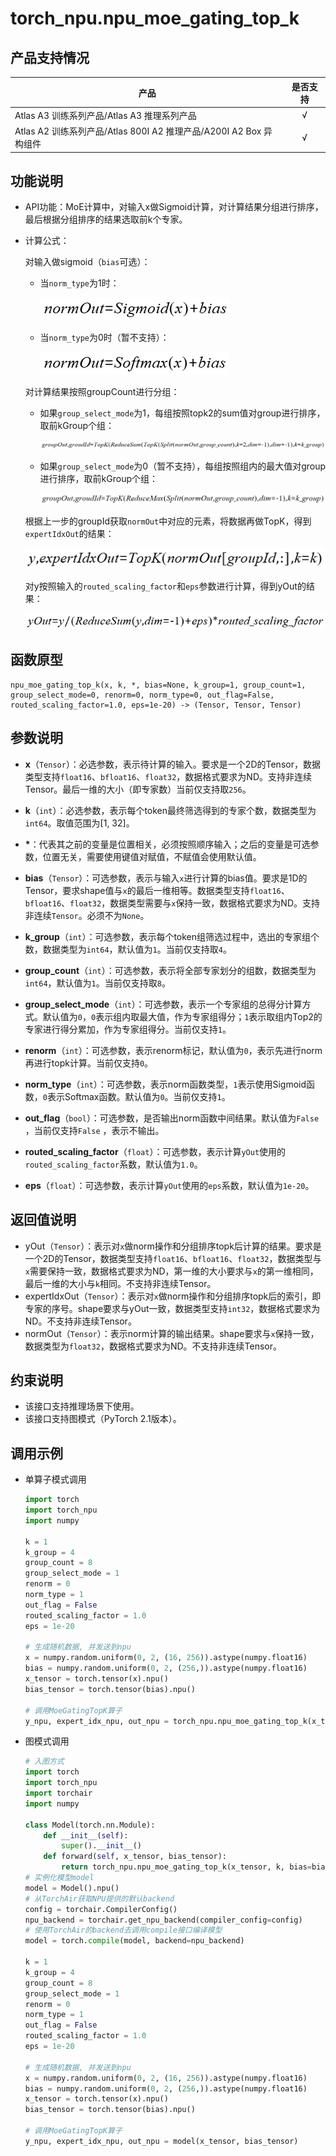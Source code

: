 # torch_npu.npu_moe_gating_top_k

## 产品支持情况

| 产品                                                         | 是否支持 |
| ------------------------------------------------------------ | :------: |
|<term>Atlas A3 训练系列产品/Atlas A3 推理系列产品</term>           |    √     |
|<term>Atlas A2 训练系列产品/Atlas 800I A2 推理产品/A200I A2 Box 异构组件</term> | √   |

## 功能说明

-   API功能：MoE计算中，对输入x做Sigmoid计算，对计算结果分组进行排序，最后根据分组排序的结果选取前k个专家。
-   计算公式：

    对输入做sigmoid（`bias`可选）：
    - 当`norm_type`为1时：

      ![](./figures/zh-cn_formulaimage_0000002258672873.png)

    - 当`norm_type`为0时（暂不支持）：

      ![](./figures/zh-cn_formulaimage_0000002313785750.png)

    对计算结果按照groupCount进行分组：
    
    - 如果`group_select_mode`为1，每组按照topk2的sum值对group进行排序，取前kGroup个组：

      ![](./figures/zh-cn_formulaimage_0000002219010398.png)

    - 如果`group_select_mode`为0（暂不支持），每组按照组内的最大值对group进行排序，取前kGroup个组：

      ![](./figures/zh-cn_formulaimage_0000002347834049.png)

    根据上一步的groupId获取`normOut`中对应的元素，将数据再做TopK，得到`expertIdxOut`的结果：

    ![](./figures/zh-cn_formulaimage_0000002219172722.png)

    对y按照输入的`routed_scaling_factor`和`eps`参数进行计算，得到yOut的结果：

    ![](./figures/zh-cn_formulaimage_0000002219173660.png)

## 函数原型

```
npu_moe_gating_top_k(x, k, *, bias=None, k_group=1, group_count=1, group_select_mode=0, renorm=0, norm_type=0, out_flag=False, routed_scaling_factor=1.0, eps=1e-20) -> (Tensor, Tensor, Tensor)
```

## 参数说明

-   **x**（`Tensor`）：必选参数，表示待计算的输入。要求是一个2D的Tensor，数据类型支持`float16`、`bfloat16`、`float32`，数据格式要求为ND。支持非连续Tensor。最后一维的大小（即专家数）当前仅支持取`256`。

-   **k**（`int`）：必选参数，表示每个token最终筛选得到的专家个数，数据类型为`int64`。取值范围为[1, 32]。

-   <strong>*</strong>：代表其之前的变量是位置相关，必须按照顺序输入；之后的变量是可选参数，位置无关，需要使用键值对赋值，不赋值会使用默认值。
 
-   **bias**（`Tensor`）：可选参数，表示与输入`x`进行计算的bias值。要求是1D的Tensor，要求shape值与`x`的最后一维相等。数据类型支持`float16`、`bfloat16`、`float32`，数据类型需要与`x`保持一致，数据格式要求为ND。支持非连续`Tensor`。必须不为`None`。

-   **k_group**（`int`）：可选参数，表示每个token组筛选过程中，选出的专家组个数，数据类型为`int64`，默认值为`1`。当前仅支持取`4`。

-   **group_count**（`int`）：可选参数，表示将全部专家划分的组数，数据类型为`int64`，默认值为`1`。当前仅支持取`8`。

-   **group_select_mode**（`int`）：可选参数，表示一个专家组的总得分计算方式。默认值为`0`，`0`表示组内取最大值，作为专家组得分；`1`表示取组内Top2的专家进行得分累加，作为专家组得分。当前仅支持`1`。

-   **renorm**（`int`）：可选参数，表示renorm标记，默认值为`0`，表示先进行norm再进行topk计算。当前仅支持`0`。
-   **norm_type**（`int`）：可选参数，表示norm函数类型，`1`表示使用Sigmoid函数，`0`表示Softmax函数。默认值为`0`。当前仅支持`1`。

-   **out_flag**（`bool`）：可选参数，是否输出norm函数中间结果。默认值为`False` ，当前仅支持`False` ，表示不输出。
-   **routed_scaling_factor**（`float`）：可选参数，表示计算`yOut`使用的`routed_scaling_factor`系数，默认值为`1.0`。
-   **eps**（`float`）：可选参数，表示计算`yOut`使用的`eps`系数，默认值为`1e-20`。

## 返回值说明

-   yOut（`Tensor`）：表示对`x`做norm操作和分组排序topk后计算的结果。要求是一个2D的Tensor，数据类型支持`float16`、`bfloat16`、`float32`，数据类型与`x`需要保持一致，数据格式要求为ND，第一维的大小要求与`x`的第一维相同，最后一维的大小与`k`相同。不支持非连续Tensor。
-   expertIdxOut（`Tensor`）：表示对`x`做norm操作和分组排序topk后的索引，即专家的序号。shape要求与yOut一致，数据类型支持`int32`，数据格式要求为ND。不支持非连续Tensor。
-   normOut（`Tensor`）：表示norm计算的输出结果。shape要求与`x`保持一致，数据类型为`float32`，数据格式要求为ND。不支持非连续Tensor。

## 约束说明

-   该接口支持推理场景下使用。
-   该接口支持图模式（PyTorch 2.1版本）。

## 调用示例

-   单算子模式调用

    ```python
    import torch
    import torch_npu
    import numpy
    
    k = 1
    k_group = 4
    group_count = 8
    group_select_mode = 1
    renorm = 0
    norm_type = 1
    out_flag = False
    routed_scaling_factor = 1.0
    eps = 1e-20
    
    # 生成随机数据, 并发送到npu
    x = numpy.random.uniform(0, 2, (16, 256)).astype(numpy.float16)
    bias = numpy.random.uniform(0, 2, (256,)).astype(numpy.float16)
    x_tensor = torch.tensor(x).npu()
    bias_tensor = torch.tensor(bias).npu()
    
    # 调用MoeGatingTopK算子
    y_npu, expert_idx_npu, out_npu = torch_npu.npu_moe_gating_top_k(x_tensor, k, bias=bias_tensor, k_group=k_group, group_count=group_count, group_select_mode=group_select_mode, renorm=renorm, norm_type=norm_type, out_flag=out_flag, routed_scaling_factor=routed_scaling_factor, eps=eps)
    ```

-   图模式调用

    ```python
    # 入图方式
    import torch
    import torch_npu
    import torchair
    import numpy
    
    class Model(torch.nn.Module):
        def __init__(self):
            super().__init__()
        def forward(self, x_tensor, bias_tensor):
            return torch_npu.npu_moe_gating_top_k(x_tensor, k, bias=bias_tensor, k_group=k_group, group_count=group_count, group_select_mode=group_select_mode, renorm=renorm, norm_type=norm_type, out_flag=out_flag, routed_scaling_factor=routed_scaling_factor, eps=eps)
    # 实例化模型model
    model = Model().npu()
    # 从TorchAir获取NPU提供的默认backend
    config = torchair.CompilerConfig()
    npu_backend = torchair.get_npu_backend(compiler_config=config)
    # 使用TorchAir的backend去调用compile接口编译模型
    model = torch.compile(model, backend=npu_backend)
    
    k = 1
    k_group = 4
    group_count = 8
    group_select_mode = 1
    renorm = 0
    norm_type = 1
    out_flag = False
    routed_scaling_factor = 1.0
    eps = 1e-20
    
    # 生成随机数据, 并发送到npu
    x = numpy.random.uniform(0, 2, (16, 256)).astype(numpy.float16)
    bias = numpy.random.uniform(0, 2, (256,)).astype(numpy.float16)
    x_tensor = torch.tensor(x).npu()
    bias_tensor = torch.tensor(bias).npu()
    
    # 调用MoeGatingTopK算子
    y_npu, expert_idx_npu, out_npu = model(x_tensor, bias_tensor)
    ```

